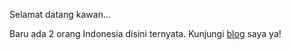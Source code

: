 Selamat datang kawan...

Baru ada 2 orang Indonesia disini ternyata. Kunjungi [blog](https://homesicktraveller.wordpress.com/) saya ya! 
